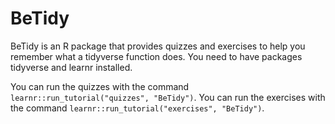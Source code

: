 # BeTidy

BeTidy is an R package that provides quizzes and exercises to help you remember 
what a tidyverse function does.  You need to have packages tidyverse and learnr installed.

You can run the quizzes with the command 
`learnr::run_tutorial("quizzes", "BeTidy")`. You can run the exercises with 
the command `learnr::run_tutorial("exercises", "BeTidy")`.
